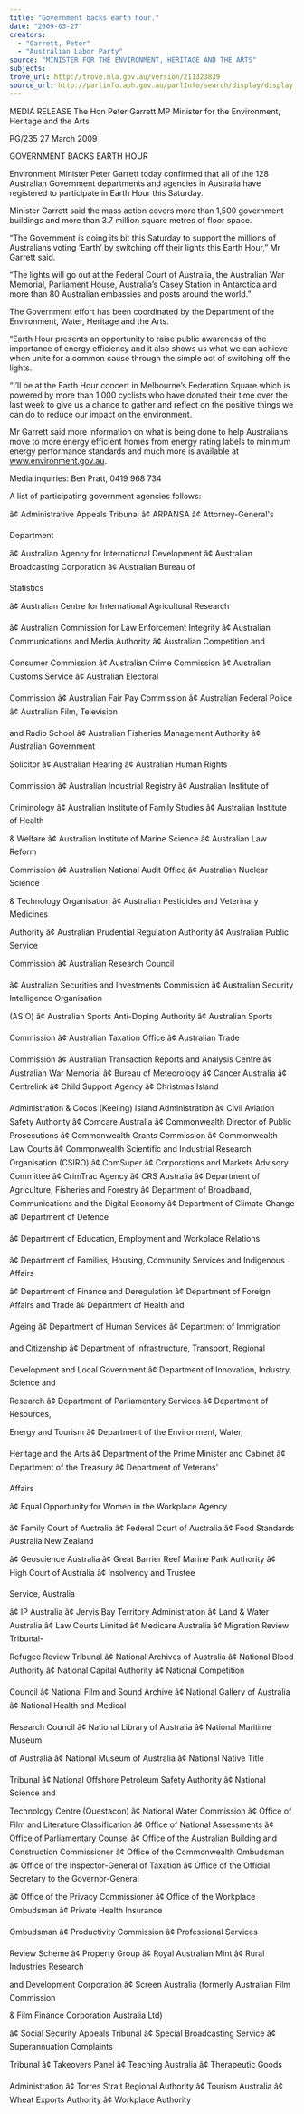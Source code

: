 ```yaml
---
title: "Government backs earth hour."
date: "2009-03-27"
creators:
  - "Garrett, Peter"
  - "Australian Labor Party"
source: "MINISTER FOR THE ENVIRONMENT, HERITAGE AND THE ARTS"
subjects:
trove_url: http://trove.nla.gov.au/version/211323839
source_url: http://parlinfo.aph.gov.au/parlInfo/search/display/display.w3p;query=Id%3A%22media/pressrel/YQNT6%22
---
```


 MEDIA RELEASE The Hon Peter Garrett MP Minister for the Environment, Heritage and the Arts

 PG/235 27 March 2009

 GOVERNMENT BACKS EARTH HOUR

 Environment Minister Peter Garrett today confirmed that all of the 128 Australian  Government departments and agencies in Australia have registered to participate in Earth  Hour this Saturday.

 Minister Garrett said the mass action covers more than 1,500 government buildings and  more than 3.7 million square metres of floor space.

 “The Government is doing its bit this Saturday to support the millions of Australians voting  ‘Earth’ by switching off their lights this Earth Hour,” Mr Garrett said.

 “The lights will go out at the Federal Court of Australia, the Australian War Memorial,  Parliament House, Australia’s Casey Station in Antarctica and more than 80 Australian  embassies and posts around the world.” 

 The Government effort has been coordinated by the Department of the Environment, Water,  Heritage and the Arts.

 “Earth Hour presents an opportunity to raise public awareness of the importance of energy  efficiency and it also shows us what we can achieve when unite for a common cause through  the simple act of switching off the lights.

 “I’ll be at the Earth Hour concert in Melbourne’s Federation Square which is powered by  more than 1,000 cyclists who have donated their time over the last week to give us a chance  to gather and reflect on the positive things we can do to reduce our impact on the  environment. 

 Mr Garrett said more information on what is being done to help Australians move to more  energy efficient homes from energy rating labels to minimum energy performance standards  and much more is available at www.environment.gov.au.

 Media inquiries: Ben Pratt, 0419 968 734

 A list of participating government agencies follows: 

 â¢ Administrative Appeals  Tribunal â¢ ARPANSA â¢ Attorney-General's 

 Department

 â¢ Australian Agency for  International Development â¢ Australian Broadcasting  Corporation â¢ Australian Bureau of 

 Statistics

 â¢ Australian Centre for  International Agricultural  Research

 â¢ Australian Commission for  Law Enforcement Integrity â¢ Australian Communications  and Media Authority â¢ Australian Competition and 

 Consumer Commission â¢ Australian Crime  Commission â¢ Australian Customs Service â¢ Australian Electoral 

 Commission â¢ Australian Fair Pay  Commission â¢ Australian Federal Police  â¢ Australian Film, Television 

 and Radio School â¢ Australian Fisheries  Management Authority â¢ Australian Government 

 Solicitor â¢ Australian Hearing â¢ Australian Human Rights 

 Commission  â¢ Australian Industrial Registry â¢ Australian Institute of 

 Criminology â¢ Australian Institute of Family  Studies â¢ Australian Institute of Health 

 & Welfare â¢ Australian Institute of Marine  Science â¢ Australian Law Reform 

 Commission â¢ Australian National Audit  Office â¢ Australian Nuclear Science 

 & Technology Organisation â¢ Australian Pesticides and  Veterinary Medicines 

 Authority â¢ Australian Prudential  Regulation Authority â¢ Australian Public Service 

 Commission â¢ Australian Research Council

 â¢ Australian Securities and  Investments Commission â¢ Australian Security  Intelligence Organisation 

 (ASIO) â¢ Australian Sports Anti-Doping Authority â¢ Australian Sports 

 Commission â¢ Australian Taxation Office â¢ Australian Trade 

 Commission â¢ Australian Transaction  Reports and Analysis Centre â¢ Australian War Memorial â¢ Bureau of Meteorology â¢ Cancer Australia â¢ Centrelink â¢ Child Support Agency â¢ Christmas Island 

 Administration & Cocos  (Keeling) Island  Administration â¢ Civil Aviation Safety  Authority â¢ Comcare Australia â¢ Commonwealth Director of  Public Prosecutions â¢ Commonwealth Grants  Commission â¢ Commonwealth Law Courts â¢ Commonwealth Scientific  and Industrial Research  Organisation (CSIRO) â¢ ComSuper â¢ Corporations and Markets  Advisory Committee â¢ CrimTrac Agency â¢ CRS Australia â¢ Department of Agriculture,  Fisheries and Forestry â¢ Department of Broadband,  Communications and the  Digital Economy  â¢ Department of Climate  Change â¢ Department of Defence

 â¢ Department of Education,  Employment and Workplace  Relations

 â¢ Department of Families,  Housing, Community  Services and Indigenous  Affairs

 â¢ Department of Finance and  Deregulation â¢ Department of Foreign  Affairs and Trade â¢ Department of Health and 

 Ageing â¢ Department of Human  Services â¢ Department of Immigration 

 and Citizenship â¢ Department of Infrastructure,  Transport, Regional 

 Development and Local  Government â¢ Department of Innovation,  Industry, Science and 

 Research â¢ Department of Parliamentary  Services â¢ Department of Resources, 

 Energy and Tourism â¢ Department of the  Environment, Water, 

 Heritage and the Arts â¢ Department of the Prime  Minister and Cabinet â¢ Department of the Treasury â¢ Department of Veterans' 

 Affairs

 â¢ Equal Opportunity for  Women in the Workplace  Agency

 â¢ Family Court of Australia â¢ Federal Court of Australia â¢ Food Standards Australia  New Zealand

 â¢ Geoscience Australia â¢ Great Barrier Reef Marine  Park Authority â¢ High Court of Australia â¢ Insolvency and Trustee 

 Service, Australia

 â¢ IP Australia â¢ Jervis Bay Territory  Administration â¢ Land & Water Australia â¢ Law Courts Limited â¢ Medicare Australia â¢ Migration Review Tribunal-

 Refugee Review Tribunal â¢ National Archives of  Australia â¢ National Blood Authority â¢ National Capital Authority â¢ National Competition 

 Council â¢ National Film and Sound  Archive â¢ National Gallery of Australia â¢ National Health and Medical 

 Research Council â¢ National Library of Australia â¢ National Maritime Museum 

 of Australia â¢ National Museum of  Australia â¢ National Native Title 

 Tribunal â¢ National Offshore Petroleum  Safety Authority â¢ National Science and 

 Technology Centre  (Questacon) â¢ National Water Commission â¢ Office of Film and Literature  Classification â¢ Office of National  Assessments â¢ Office of Parliamentary  Counsel â¢ Office of the Australian  Building and Construction  Commissioner â¢ Office of the Commonwealth  Ombudsman â¢ Office of the Inspector-General of Taxation â¢ Office of the Official  Secretary to the Governor-General

 â¢ Office of the Privacy  Commissioner â¢ Office of the Workplace  Ombudsman â¢ Private Health Insurance 

 Ombudsman â¢ Productivity Commission â¢ Professional Services 

 Review Scheme â¢ Property Group â¢ Royal Australian Mint â¢ Rural Industries Research 

 and Development  Corporation â¢ Screen Australia (formerly  Australian Film Commission 

 & Film Finance Corporation  Australia Ltd)

 â¢ Social Security Appeals  Tribunal â¢ Special Broadcasting  Service â¢ Superannuation Complaints 

 Tribunal â¢ Takeovers Panel â¢ Teaching Australia â¢ Therapeutic Goods 

 Administration â¢ Torres Strait Regional  Authority â¢ Tourism Australia â¢ Wheat Exports Authority â¢ Workplace Authority

